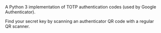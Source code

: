 A Python 3 implementation of TOTP authentication codes (used by Google Authenticator).

Find your secret key by scanning an authenticator QR code with a regular QR scanner.
